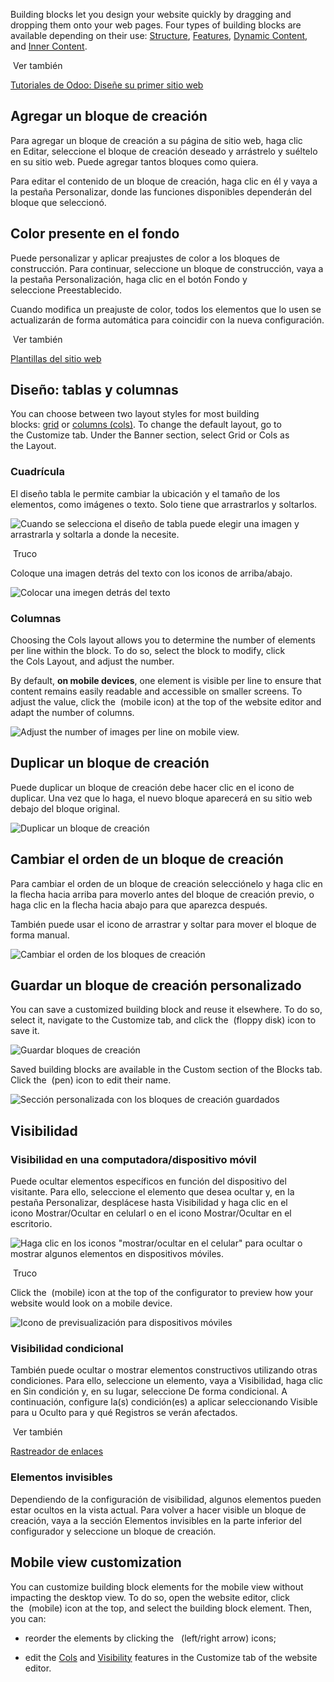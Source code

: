 Building blocks let you design your website quickly by dragging and dropping them onto your web pages. Four types of building blocks are available depending on their use: [Structure](https://www.odoo.com/documentation/17.0/es/applications/websites/website/web_design/building_blocks/structure.html), [Features](https://www.odoo.com/documentation/17.0/es/applications/websites/website/web_design/building_blocks/features.html), [Dynamic Content](https://www.odoo.com/documentation/17.0/es/applications/websites/website/web_design/building_blocks/dynamic_content.html), and [Inner Content](https://www.odoo.com/documentation/17.0/es/applications/websites/website/web_design/building_blocks/inner_content.html).

 Ver también

[Tutoriales de Odoo: Diseñe su primer sitio web](https://www.odoo.com/slides/slide/design-your-first-web-page-1667?fullscreen=1)

## Agregar un bloque de creación[](https://www.odoo.com/documentation/17.0/es/applications/websites/website/web_design/building_blocks.html#adding-a-building-block "Enlazar permanentemente con este título")

Para agregar un bloque de creación a su página de sitio web, haga clic en Editar, seleccione el bloque de creación deseado y arrástrelo y suéltelo en su sitio web. Puede agregar tantos bloques como quiera.

Para editar el contenido de un bloque de creación, haga clic en él y vaya a la pestaña Personalizar, donde las funciones disponibles dependerán del bloque que seleccionó.

## Color presente en el fondo[](https://www.odoo.com/documentation/17.0/es/applications/websites/website/web_design/building_blocks.html#color-preset-and-background "Enlazar permanentemente con este título")

Puede personalizar y aplicar preajustes de color a los bloques de construcción. Para continuar, seleccione un bloque de construcción, vaya a la pestaña Personalización, haga clic en el botón Fondo y seleccione Preestablecido.

Cuando modifica un preajuste de color, todos los elementos que lo usen se actualizarán de forma automática para coincidir con la nueva configuración.

 Ver también

[Plantillas del sitio web](https://www.odoo.com/documentation/17.0/es/applications/websites/website/web_design/themes.html)

## Diseño: tablas y columnas[](https://www.odoo.com/documentation/17.0/es/applications/websites/website/web_design/building_blocks.html#layout-grid-and-columns "Enlazar permanentemente con este título")

You can choose between two layout styles for most building blocks: [grid](https://www.odoo.com/documentation/17.0/es/applications/websites/website/web_design/building_blocks.html#building-blocks-grid) or [columns (cols)](https://www.odoo.com/documentation/17.0/es/applications/websites/website/web_design/building_blocks.html#building-blocks-cols). To change the default layout, go to the Customize tab. Under the Banner section, select Grid or Cols as the Layout.

### Cuadrícula[](https://www.odoo.com/documentation/17.0/es/applications/websites/website/web_design/building_blocks.html#grid "Enlazar permanentemente con este título")

El diseño tabla le permite cambiar la ubicación y el tamaño de los elementos, como imágenes o texto. Solo tiene que arrastrarlos y soltarlos.

![Cuando se selecciona el diseño de tabla puede elegir una imagen y arrastrarla y soltarla a donde la necesite.](https://www.odoo.com/documentation/17.0/es/_images/grid-layout.png)

 Truco

Coloque una imagen detrás del texto con los iconos de arriba/abajo.

![Colocar una imegen detrás del texto](https://www.odoo.com/documentation/17.0/es/_images/superimpose-images-to-text.png)

### Columnas[](https://www.odoo.com/documentation/17.0/es/applications/websites/website/web_design/building_blocks.html#cols "Enlazar permanentemente con este título")

Choosing the Cols layout allows you to determine the number of elements per line within the block. To do so, select the block to modify, click the Cols Layout, and adjust the number.

By default, **on mobile devices**, one element is visible per line to ensure that content remains easily readable and accessible on smaller screens. To adjust the value, click the  (mobile icon) at the top of the website editor and adapt the number of columns.

![Adjust the number of images per line on mobile view.](https://www.odoo.com/documentation/17.0/es/_images/cols.png)

## Duplicar un bloque de creación[](https://www.odoo.com/documentation/17.0/es/applications/websites/website/web_design/building_blocks.html#duplicating-a-building-block "Enlazar permanentemente con este título")

Puede duplicar un bloque de creación debe hacer clic en el icono de duplicar. Una vez que lo haga, el nuevo bloque aparecerá en su sitio web debajo del bloque original.

![Duplicar un bloque de creación](https://www.odoo.com/documentation/17.0/es/_images/duplicate-container.png)

## Cambiar el orden de un bloque de creación[](https://www.odoo.com/documentation/17.0/es/applications/websites/website/web_design/building_blocks.html#reordering-a-building-block "Enlazar permanentemente con este título")

Para cambiar el orden de un bloque de creación selecciónelo y haga clic en la flecha hacia arriba para moverlo antes del bloque de creación previo, o haga clic en la flecha hacia abajo para que aparezca después.

También puede usar el icono de arrastrar y soltar para mover el bloque de forma manual.

![Cambiar el orden de los bloques de creación](https://www.odoo.com/documentation/17.0/es/_images/reordering-blocks.png)

## Guardar un bloque de creación personalizado[](https://www.odoo.com/documentation/17.0/es/applications/websites/website/web_design/building_blocks.html#saving-a-custom-building-block "Enlazar permanentemente con este título")

You can save a customized building block and reuse it elsewhere. To do so, select it, navigate to the Customize tab, and click the  (floppy disk) icon to save it.

![Guardar bloques de creación](https://www.odoo.com/documentation/17.0/es/_images/saving-custom-block.png)

Saved building blocks are available in the Custom section of the Blocks tab. Click the  (pen) icon to edit their name.

![Sección personalizada con los bloques de creación guardados](https://www.odoo.com/documentation/17.0/es/_images/custom-blocks.png)

## Visibilidad[](https://www.odoo.com/documentation/17.0/es/applications/websites/website/web_design/building_blocks.html#visibility "Enlazar permanentemente con este título")

### Visibilidad en una computadora/dispositivo móvil[](https://www.odoo.com/documentation/17.0/es/applications/websites/website/web_design/building_blocks.html#visibility-on-desktop-mobile "Enlazar permanentemente con este título")

Puede ocultar elementos específicos en función del dispositivo del visitante. Para ello, seleccione el elemento que desea ocultar y, en la pestaña Personalizar, desplácese hasta Visibilidad y haga clic en el icono Mostrar/Ocultar en celularl o en el icono Mostrar/Ocultar en el escritorio.

![Haga clic en los iconos "mostrar/ocultar en el celular" para ocultar o mostrar algunos elementos en dispositivos móviles.](https://www.odoo.com/documentation/17.0/es/_images/show-hide-on-mobile.png)

 Truco

Click the  (mobile) icon at the top of the configurator to preview how your website would look on a mobile device.

![Icono de previsualización para dispositivos móviles](https://www.odoo.com/documentation/17.0/es/_images/phone-icon.png)

### Visibilidad condicional[](https://www.odoo.com/documentation/17.0/es/applications/websites/website/web_design/building_blocks.html#conditional-visibility "Enlazar permanentemente con este título")

También puede ocultar o mostrar elementos constructivos utilizando otras condiciones. Para ello, seleccione un elemento, vaya a Visibilidad, haga clic en Sin condición y, en su lugar, seleccione De forma condicional. A continuación, configure la(s) condición(es) a aplicar seleccionando Visible para u Oculto para y qué Registros se verán afectados.

 Ver también

[Rastreador de enlaces](https://www.odoo.com/documentation/17.0/es/applications/websites/website/reporting/link_tracker.html)

### Elementos invisibles[](https://www.odoo.com/documentation/17.0/es/applications/websites/website/web_design/building_blocks.html#invisible-elements "Enlazar permanentemente con este título")

Dependiendo de la configuración de visibilidad, algunos elementos pueden estar ocultos en la vista actual. Para volver a hacer visible un bloque de creación, vaya a la sección Elementos invisibles en la parte inferior del configurador y seleccione un bloque de creación.

## Mobile view customization[](https://www.odoo.com/documentation/17.0/es/applications/websites/website/web_design/building_blocks.html#mobile-view-customization "Enlazar permanentemente con este título")

You can customize building block elements for the mobile view without impacting the desktop view. To do so, open the website editor, click the  (mobile) icon at the top, and select the building block element. Then, you can:

- reorder the elements by clicking the   (left/right arrow) icons;
    
- edit the [Cols](https://www.odoo.com/documentation/17.0/es/applications/websites/website/web_design/building_blocks.html#building-blocks-cols) and [Visibility](https://www.odoo.com/documentation/17.0/es/applications/websites/website/web_design/building_blocks.html#building-blocks-visibility) features in the Customize tab of the website editor.